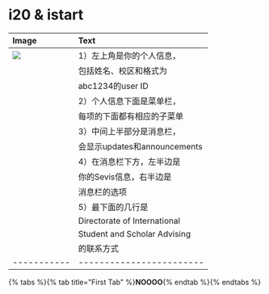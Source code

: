 # i20 & istart

| Image | Text |
|:------|:-----|
|![][image] | 1）左上角是你的个人信息，|
|           | 包括姓名、校区和格式为   |
|           | abc1234的user ID       |
|           | 2）个人信息下面是菜单栏，|
|           | 每项的下面都有相应的子菜单|
|           | 3）中间上半部分是消息栏，|
|           | 会显示updates和announcements|
|           | 4）在消息栏下方，左半边是|
|           |你的Sevis信息，右半边是   |
|           | 消息栏的选项 |
|           | 5）最下面的几行是|
|           | Directorate of International|
|           | Student and Scholar Advising|
|           | 的联系方式 |
|-----------|------------------------|



[image]: ../.gitbook/assets/ep.jpg

{% tabs %}{% tab title="First Tab" %}**NOOOO**{% endtab %}{% endtabs %}

